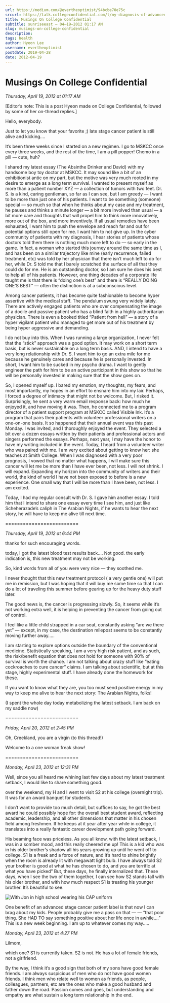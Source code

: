 ```yaml
---
url: https://medium.com/@evertheoptimist/94bcbe70e75c
srcurl: https://talk.collegeconfidential.com/t/my-diagnosis-of-advanced-cancer-how-to-help-my-kids/1013554/1409
title: Musings On College Confidential
subtitle: sunriseeast — 04–19–2012 01:17 AM
slug: musings-on-college-confidential
description: 
tags: health
author: Hyeon Lee
username: evertheoptimist
postdate: 2019-04-28
date: 2012-04-19
---
```


# Musings On College Confidential

*Thursday, April 19, 2012 at 01:17 AM*

[Editor’s note: This is a post Hyeon made on College Confidential, followed by some of her on-thread replies.]

Hello, everybody.

Just to let you know that your favorite ;) late stage cancer patient is still alive and kicking….

It’s been three weeks since I started on a new regimen. I go to MSKCC once every three weeks, and the rest of the time, I am a pill popper! Chemo in a pill — cute, huh?

I shared my latest essay (The Absinthe Drinker and David) with my handsome boy toy doctor at MSKCC. It may sound like a bit of an exhibitionist antic on my part, but the motive was very much rooted in my desire to emerge as a long term survival. I wanted to present myself as more than a patient number XYZ — a collection of tumors with two feet. Dr. S. is a kind, caring gentleman, so far as I can see, but I am greedy — I want to be more than just one of his patients. I want to be something (someone) special — so much so that when he thinks about my case and my treatment, he pauses and thinks a minute longer — a bit more involved than usual — a bit more care and thoughts that will propel him to think more innovatively, more out of the box, and more inventively. If all usual remedies have been exhausted, I want him to push the envelope and reach far and out for potential options still open for me. I want him to not give up. In the cyber community of patients with my diagnosis, I hear stories of patients whose doctors told them there is nothing much more left to do — so early in the game. In fact, a woman who started this journey around the same time as I, and has been on a similar trajectory like mine (early recurrence, failed treatment, etc) was told by her physician that there isn’t much left to do for her, while Dr. S told me that I barely scratched the surface of all that they could do for me. He is an outstanding doctor, so I am sure he does his best to help all of his patients. However, one thing decades of a corporate life taught me is that there is “doing one’s best” and there is “REALLY DOING ONE’S BEST” — often the distinction is at a subconscious level.

Among cancer patients, it has become quite fashionable to become hyper assertive with the medical staff. The pendulum swung very widely lately. There are actively engaged patients who are over compensating the image of a docile and passive patient who has a blind faith in a highly authoritarian physician. There is even a booked titled “Patient from hell” — a story of a hyper vigilant patient who managed to get more out of his treatment by being hyper aggressive and demanding.

I do not buy into this. When I was running a large organization, I never felt that the “stick” approach was a good option. It may work on a short term basis, but is never sustainable on a long term basis. AND, I intend to have a very long relationship with Dr. S. I want him to go an extra mile for me because he genuinely cares and because he is personally invested. In short, I want him to be sucked in my psycho drama. I want to gently engineer the path for him to be an active participant in this show so that he will be personally invested in making sure that the show goes on.

So, I opened myself up. I bared my emotion, my thoughts, my fears, and most importantly, my hopes in an effort to ensnare him into my lair. Perhaps, I forced a degree of intimacy that might not be welcome. But, I risked it. Surprisingly, he sent a very warm email response back: how much he enjoyed it, and how moving it was. Then, he connected me to a program director of a patient support program at MSKCC called Visible Ink. It’s a program that pairs their patients with volunteer professional writers on a one-on-one basis. It so happened that their annual event was this past Monday. I was invited, and I thoroughly enjoyed the event. They selected a bit over a dozen essays written by their patients and professional actors and singers performed the essays. Perhaps, next year, I may have the honor to have my writing included in the event. Today, I heard from a volunteer writer who was paired with me. I am very excited about getting to know her: she teaches at Smith College. When I was diagnosed with a very poor prognosis, I vowed that no matter what happens, I will make sure this cancer will let me be more than I have ever been, not less. I will not shrink. I will expand. Expanding my horizon into the community of writers and their world, the kind of world I have not been exposed to before is a new experience. One small way that I will be more than I have been, not less. I am excited.

Today, I had my regular consult with Dr. S. I gave him another essay. I told him that I intend to share one essay every time I see him, and just like Scheherazade’s caliph in The Arabian Nights, if he wants to hear the next story, he will have to keep me alive till next time.

=========================

*Thursday, April 19, 2012 at 6:44 PM*

thanks for such encouraging words.

today, I got the latest blood test results back…. Not good. the early indication is, this new treatment may not be working.

So, kind words from all of you were very nice — they soothed me.

I never thought that this new treatment protocol ( a very gentle one) will put me in remission, but I was hoping that it will buy me some time so that I can do a lot of traveling this summer before gearing up for the heavy duty stuff later.

The good news is, the cancer is progressing slowly. So, it seems while it’s not working extra well, it is helping in preventing the cancer from going out of control.

I feel like a little child strapped in a car seat, constantly asking “are we there yet” — except, in my case, the destination milepost seems to be constantly moving further away…..

I am starting to explore options outside the boundary of the conventional medicine. Statistically speaking, I am a very high risk patient, and as such, the risk/benefit equation that does not hold for someone with 90% of survival is worth the chance. I am not talking about crazy stuff like “eating cockroaches to cure cancer” claims. I am talking about scientific, but at this stage, highly experimental stuff. I have already done the homework for these.

If you want to know what they are, you too must send positive energy in my way to keep me alive to hear the next story: The Arabian Nights, folks!

(I spent the whole day today metabolizing the latest setback. I am back on my saddle now)

=========================

*Friday, April 20, 2012 at 2:45 PM*

Oh, Creekland, you are a virgin (to this thread!)

Welcome to a one woman freak show!

=========================

*Monday, April 23, 2012 at 12:31 PM*

Well, since you all heard me whining last few days about my latest treatment setback, I would like to share something good.

over the weekend, my H and I went to visit S2 at his college (overnight trip). It was for an award banquet for students.

I don’t want to provide too much detail, but suffices to say, he got the best award he could possibly hope for: the overall best student award, reflecting academic, leadership, and all other dimensions that matter in his chosen field among freshmen. If he keeps at it year after year while in college, it translates into a really fantastic career development path going forward.

His beaming face was priceless. As you all know, with the latest setback, I was in a somber mood, and this really cheered me up! This is a kid who was in his older brother’s shadow all his years growing up until he went off to college. S1 is a freak and a force of nature, and it’s hard to shine brightly when the room is already lit with megawatt light bulb. I have always told S2 your brother is good at what he has chosen to do, and you are terrific at what you have picked” But, these days, he finally internalized that. These days, when I see the two of them together, I can see how S2 stands tall with his older brother, and with how much respect S1 is treating his younger brother. It’s beautiful to see.

![With Jon in high school wearing his CAP uniform](./assets/1*f2-XPsXOSCoyYbkr_o448g.png)

One benefit of an advanced stage cancer patient label is that now I can brag about my kids. People probably give me a pass on that — — “that poor thing. She HAD TO say something positive about her life once in awhile….” This is a new week beginning. I am up to whatever comes my way…..

*Monday, April 23, 2012 at 4:27 PM*

Lilmom,

which one? S1 is currently taken. S2 is not. He has a lot of female friends, not a girlfriend.

By the way, I think it’s a good sign that both of my sons have good female friends. I am always suspicious of men who do not have good women friends. I think men who relate well to women as friends, as people, colleagues, partners, etc are the ones who make a good husband and father down the road. Passion comes and goes, but understanding and empathy are what sustain a long term relationship in the end.
